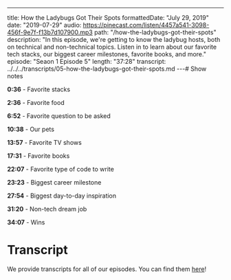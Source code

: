 ---

title: How the Ladybugs Got Their Spots
formattedDate: "July 29, 2019"
date: "2019-07-29"
audio: https://pinecast.com/listen/4457a541-3098-456f-9e7f-f13b7d107900.mp3
path: "/how-the-ladybugs-got-their-spots"
description: "In this episode, we're getting to know the ladybug hosts, both on technical and non-technical topics. Listen in to learn about our favorite tech stacks, our biggest career milestones, favorite books, and more."
episode: "Seaon 1 Episode 5"
length: "37:28"
transcript: ../../../transcripts/05-how-the-ladybugs-got-their-spots.md
---# Show notes

**0:36** - Favorite stacks

**2:36** - Favorite food

**6:52** - Favorite question to be asked

**10:38** - Our pets

**13:57** - Favorite TV shows

**17:31** - Favorite books

**22:07** - Favorite type of code to write

**23:23** - Biggest career milestone

**27:54** - Biggest day-to-day inspiration

**31:20** - Non-tech dream job

**34:07** - Wins

# Transcript

We provide transcripts for all of our episodes. You can find them [here](https://github.com/ladybug-podcast/ladybug-website/blob/master/transcripts/05-how-the-ladybugs-got-their-spots.md)!

